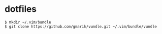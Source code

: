 # dotfiles
```
$ mkdir ~/.vim/bundle
$ git clone https://github.com/gmarik/vundle.git ~/.vim/bundle/vundle
```
